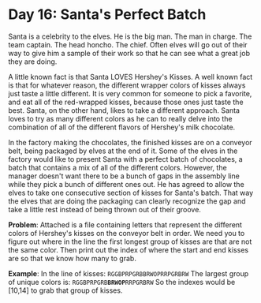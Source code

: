 # Day 16: Santa's Perfect Batch 
Santa is a celebrity to the elves. He is the big man. The man in charge. The team captain. The head honcho. The chief. Often elves will go out of their way to give him a sample of their work so that he can see what a great job they are doing.

A little known fact is that Santa LOVES Hershey's Kisses. A well known fact is that for whatever reason, the different wrapper colors of kisses always just taste a little different. It is very common for someone to pick a favorite, and eat all of the red-wrapped kisses, because those ones just taste the best. Santa, on the other hand, likes to take a different approach. Santa loves to try as many different colors as he can to really delve into the combination of all of the different flavors of Hershey's milk chocolate.

In the factory making the chocolates, the finished kisses are on a conveyor belt, being packaged by elves at the end of it. Some of the elves in the factory would like to present Santa with a perfect batch of chocolates, a batch that contains a mix of all of the different colors. However, the manager doesn't want there to be a bunch of gaps in the assembly line while they pick a bunch of different ones out. He has agreed to allow the elves to take one consecutive section of kisses for Santa's batch. That way the elves that are doing the packaging can clearly recognize the gap and take a little rest instead of being thrown out of their groove.

**Problem**: Attached is a file containing letters that represent the different colors of Hershey's kisses on the conveyor belt in order. We need you to figure out where in the line the first longest group of kisses are that are not the same color. Then print out the index of where the start and end kisses are so that we know how many to grab.

**Example**:
In the line of kisses:
```RGGBPRPGRBBRWOPRRPGRBRW```
The largest group of unique colors is:
<code>RGGBPRPGRB<b>BRWOP</b>RRPGRBRW</code>
So the indexes would be [10,14] to grab that group of kisses.